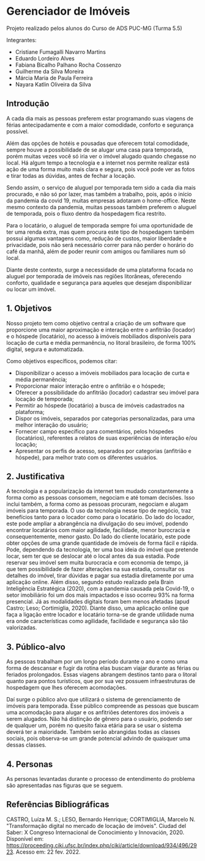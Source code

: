 # Gerenciador de Imóveis

Projeto realizado pelos alunos do Curso de ADS PUC-MG (Turma 5.5)

Integrantes:
- Cristiane Fumagalli Navarro Martins
- Eduardo Lordeiro Alves
- Fabiana Bicalho Palhano Rocha Cossenzo
- Guilherme da Silva Moreira
- Márcia Maria de Paula Ferreira
- Nayara Katlin Oliveira da Silva

## Introdução

A cada dia mais as pessoas preferem estar programando suas viagens de férias antecipadamente e com a maior comodidade, conforto e segurança possível.

Além das opções de hotéis e pousadas que oferecem total comodidade, sempre houve a possibilidade de se alugar uma casa para temporada, porém muitas vezes você só iria ver o imóvel alugado quando chegasse no local. Há algum tempo a tecnologia e a internet nos permite realizar está ação de uma forma muito mais clara e segura, pois você pode ver as fotos e tirar todas as dúvidas, antes de fechar a locação.

Sendo assim, o serviço de aluguel por temporada tem sido a cada dia mais procurado, e não só por lazer, mas também a trabalho, pois, após o início da pandemia da covid 19, muitas empresas adotaram o home-office. Neste mesmo contexto da pandemia, muitas pessoas também preferem o aluguel de temporada, pois o fluxo dentro da hospedagem fica restrito.

Para o locatário, o aluguel de temporada sempre foi uma oportunidade de ter uma renda extra, mas quem procura este tipo de hospedagem também possui algumas vantagens como, redução de custos, maior liberdade e privacidade, pois não será necessário correr para não perder o horário do café da manhã, além de poder reunir com amigos ou familiares num só local.

Diante deste contexto, surge a necessidade de uma plataforma focada no aluguel por temporada de imóveis nas regiões litorâneas, oferecendo conforto, qualidade e segurança para aqueles que desejam disponibilizar ou locar um imóvel.


## 1. Objetivos

Nosso projeto tem como objetivo central a criação de um software que proporcione uma maior aproximação e interação entre o anfitrião (locador) e o hóspede (locatário), no acesso à imóveis mobiliados disponíveis para locação de curta e média permanência, no litoral brasileiro, de forma 100% digital, segura e automatizada. 

Como objetivos específicos, podemos citar:

- Disponibilizar o acesso a imóveis mobiliados para locação de curta e média permanência;
- Proporcionar maior interação entre o anfitrião e o hóspede;
- Oferecer a possibilidade do anfitrião (locador) cadastrar seu imóvel para locação de temporada;
- Permitir ao hóspede (locatário) a busca de imóveis cadastrados na plataforma;
- Dispor os imóveis, separados por categorias personalizadas, para uma melhor interação do usuário;
- Fornecer campo específico para comentários, pelos hóspedes (locatários), referentes a relatos de suas experiências de interação e/ou locação;
- Apresentar os perfis de acesso, separados por categorias (anfitrião e hóspede), para melhor trato com os diferentes usuários.


## 2. Justificativa

  A tecnologia e a popularização da internet tem mudado constantemente a forma como as pessoas consomem, negociam e até tomam decisões. Isso inclui também, a forma como as pessoas procuram, negociam e alugam imóveis para temporada. 
  O uso da tecnologia nesse tipo de negócio, traz benefícios tanto para o locador como para o locatário. Do lado do locador, este pode ampliar a abrangência na divulgação do seu imóvel, podendo encontrar locatários com  maior agilidade, facilidade, menor burocracia e consequentemente, menor gasto. Do lado do cliente locatário, este pode obter opções de uma grande quantidade de imóveis de forma fácil e rápida. Pode, dependendo da tecnologia, ter uma boa ideia do imóvel que pretende locar, sem ter que se deslocar até o local antes da sua estadia. Pode reservar seu imóvel sem muita burocracia e com economia de tempo, já que tem possibilidade de fazer alterações na sua estadia, consultar os detalhes do imóvel, tirar dúvidas e pagar sua estadia diretamente por uma aplicação online. Além disso, segundo estudo realizado pela Brain Inteligência Estratégica (2020), com a pandemia causada pela Covid-19, o setor imobiliário foi um dos mais impactados e isso ocorreu 93% na forma presencial. Já as modalidades digitais foram bem menos afetadas (apud Castro; Leso; Cortimiglia, 2020). Diante disso, uma aplicação online que faça a ligação entre locador e locatário torna-se de grande utilidade numa era onde características como agilidade, facilidade e segurança são tão valorizadas.

## 3. Público-alvo
  As pessoas trabalham por um longo período durante o ano e como uma forma de descansar e fugir da rotina elas buscam viajar durante as férias ou feriados prolongados. Essas viagens abrangem destinos tanto para o litoral quanto para pontos turísticos, que por sua vez possuem infraestruturas de hospedagem que lhes oferecem acomodações.
 
  Daí surge o público alvo que utilizará o sistema de gerenciamento de imóveis para temporada. Esse público compreende as pessoas que buscam uma acomodação para alugar e os anfitriões detentores dos imóveis a serem alugados. Não há distinção de gênero para o usuário, podendo ser de qualquer um, porém no quesito faixa etária para se usar o sistema deverá ter a maioridade. Também serão abrangidas todas as classes sociais, pois observa-se um grande potencial advindo de quaisquer uma dessas classes.



## 4. Personas

As personas levantadas durante o processo de entendimento do problema são apresentadas nas figuras que se seguem.

## Referências Bibliográficas

CASTRO, Luíza M. S.; LESO, Bernardo Henrique; CORTIMIGLIA, Marcelo N. "Transformação digital no mercado de locação de imóveis". Ciudad del Saber: X Congreso Internacional de Conocimiento y Innovación, 2020. Disponível em: https://proceeding.ciki.ufsc.br/index.php/ciki/article/download/934/496/2923. Acesso em: 22 fev. 2022.
